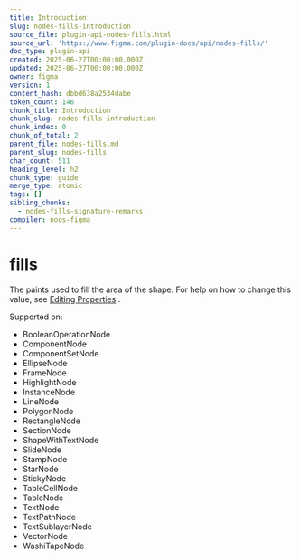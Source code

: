 ```yaml
---
title: Introduction
slug: nodes-fills-introduction
source_file: plugin-api-nodes-fills.html
source_url: 'https://www.figma.com/plugin-docs/api/nodes-fills/'
doc_type: plugin-api
created: 2025-06-27T00:00:00.000Z
updated: 2025-06-27T00:00:00.000Z
owner: figma
version: 1
content_hash: dbbd638a2534dabe
token_count: 146
chunk_title: Introduction
chunk_slug: nodes-fills-introduction
chunk_index: 0
chunk_of_total: 2
parent_file: nodes-fills.md
parent_slug: nodes-fills
char_count: 511
heading_level: h2
chunk_type: guide
merge_type: atomic
tags: []
sibling_chunks:
  - nodes-fills-signature-remarks
compiler: noos-figma
---
```


# fills

The paints used to fill the area of the shape. For help on how to change this value, see [Editing Properties](/plugin-docs/editing-properties/)
.

 Supported on:

- BooleanOperationNode
- ComponentNode
- ComponentSetNode
- EllipseNode
- FrameNode
- HighlightNode
- InstanceNode
- LineNode
- PolygonNode
- RectangleNode
- SectionNode
- ShapeWithTextNode
- SlideNode
- StampNode
- StarNode
- StickyNode
- TableCellNode
- TableNode
- TextNode
- TextPathNode
- TextSublayerNode
- VectorNode
- WashiTapeNode
